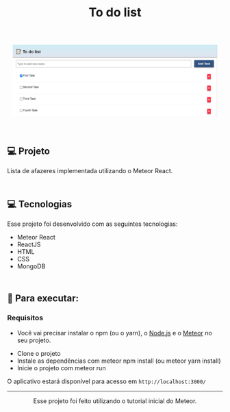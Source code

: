# <br><p align="center"> To do list </p>
<br>

<p align="center">
  <img alt="jogo da velha" src="./public/images/interface.png" width="95%">
</p>
<br>



## 💻 Projeto

Lista de afazeres implementada utilizando o Meteor React.




## <br>💻 Tecnologias

Esse projeto foi desenvolvido com as seguintes tecnologias:

- Meteor React
- ReactJS
- HTML
- CSS
- MongoDB



 
## <br>🚀 Para executar:

### Requisitos

- Você vai precisar instalar o npm (ou o yarn), o [Node.js](https://nodejs.org/en/download/) e o [Meteor](https://www.meteor.com/developers/install) no seu projeto.

* Clone o projeto
* Instale as dependências com meteor npm install (ou meteor yarn install)
* Inicie o projeto com meteor run


O aplicativo estará disponível para acesso em `http://localhost:3000/`



-----------------------------------------------------------------

<div align="center">Esse projeto foi feito utilizando o tutorial inicial do Meteor.</div>
